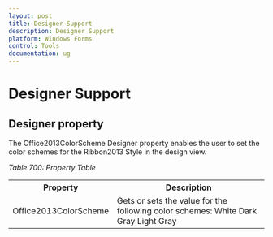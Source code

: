```yaml
---
layout: post
title: Designer-Support
description: Designer Support
platform: Windows Forms
control: Tools 
documentation: ug
---
```


# Designer Support

## Designer property

The Office2013ColorScheme Designer property enables the user to set the color schemes for the Ribbon2013 Style in the design view.

_Table 700: Property Table_

<table><tr><th>
Property</th><th>		Description</th></tr>
<tr><td>
Office2013ColorScheme	</td><td>Gets or sets the value for the following color schemes:
White
Dark Gray
Light Gray

</td></tr></table>
